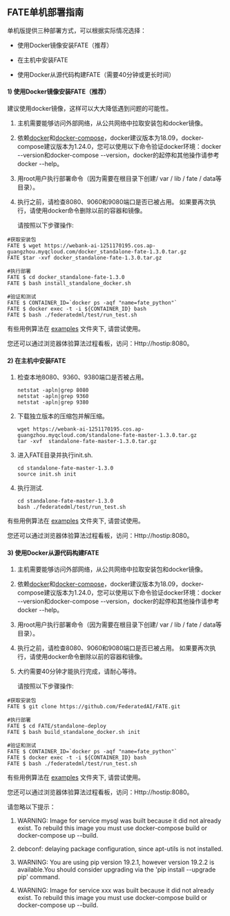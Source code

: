 ## ****FATE单机部署指南****

单机版提供三种部署方式，可以根据实际情况选择：

- 使用Docker镜像安装FATE（推荐）

- 在主机中安装FATE

- 使用Docker从源代码构建FATE（需要40分钟或更长时间）

  

#### 1) 使用Docker镜像安装FATE（推荐） 

建议使用docker镜像，这样可以大大降低遇到问题的可能性。

1. 主机需要能够访问外部网络，从公共网络中拉取安装包和docker镜像。

2. 依赖[docker](https://download.docker.com/linux/)和[docker-compose](https://github.com/docker/compose/releases/tag/1.24.0)，docker建议版本为18.09，docker-compose建议版本为1.24.0，您可以使用以下命令验证docker环境：docker --version和docker-compose --version，docker的起停和其他操作请参考docker --help。

3. 用root用户执行部署命令（因为需要在根目录下创建/ var / lib / fate / data等目录）。

4. 执行之前，请检查8080、9060和9080端口是否已被占用。 如果要再次执行，请使用docker命令删除以前的容器和镜像。

   请按照以下步骤操作:


```
#获取安装包
FATE $ wget https://webank-ai-1251170195.cos.ap-guangzhou.myqcloud.com/docker_standalone-fate-1.3.0.tar.gz
FATE $tar -xvf docker_standalone-fate-1.3.0.tar.gz

#执行部署
FATE $ cd docker_standalone-fate-1.3.0
FATE $ bash install_standalone_docker.sh

#验证和测试
FATE $ CONTAINER_ID=`docker ps -aqf "name=fate_python"`
FATE $ docker exec -t -i ${CONTAINER_ID} bash
FATE $ bash ./federatedml/test/run_test.sh

```

有些用例算法在 [examples](https://github.com/FederatedAI/FATE/tree/master/examples/federatedml-1.0-examples) 文件夹下, 请尝试使用。

您还可以通过浏览器体验算法过程看板，访问：Http://hostip:8080。



#### 2) 在主机中安装FATE

1. 检查本地8080、9360、9380端口是否被占用。

   ```
   netstat -apln|grep 8080
   netstat -apln|grep 9360
   netstat -apln|grep 9380
   ```

2. 下载独立版本的压缩包并解压缩。

   ```
   wget https://webank-ai-1251170195.cos.ap-guangzhou.myqcloud.com/standalone-fate-master-1.3.0.tar.gz
   tar -xvf  standalone-fate-master-1.3.0.tar.gz
   ```

3. 进入FATE目录并执行init.sh.

   ```
   cd standalone-fate-master-1.3.0
   source init.sh init
   ```

4. 执行测试.

   ```
   cd standalone-fate-master-1.3.0
   bash ./federatedml/test/run_test.sh
   ```

有些用例算法在 [examples](https://github.com/FederatedAI/FATE/tree/master/examples/federatedml-1.0-examples) 文件夹下, 请尝试使用。

您还可以通过浏览器体验算法过程看板，访问：Http://hostip:8080。



#### 3) 使用Docker从源代码构建FATE

1. 主机需要能够访问外部网络，从公共网络中拉取安装包和docker镜像。

2. 依赖[docker](https://download.docker.com/linux/)和[docker-compose](https://github.com/docker/compose/releases/tag/1.24.0)，docker建议版本为18.09，docker-compose建议版本为1.24.0，您可以使用以下命令验证docker环境：docker --version和docker-compose --version，docker的起停和其他操作请参考docker --help。

3. 用root用户执行部署命令（因为需要在根目录下创建/ var / lib / fate / data等目录）。

4. 执行之前，请检查8080、9060和9080端口是否已被占用。 如果要再次执行，请使用docker命令删除以前的容器和镜像。

5. 大约需要40分钟才能执行完成，请耐心等待。

   请按照以下步骤操作:

```
#获取安装包
FATE $ git clone https://github.com/FederatedAI/FATE.git

#执行部署
FATE $ cd FATE/standalone-deploy
FATE $ bash build_standalone_docker.sh init

#验证和测试
FATE $ CONTAINER_ID=`docker ps -aqf "name=fate_python"`
FATE $ docker exec -t -i ${CONTAINER_ID} bash
FATE $ bash ./federatedml/test/run_test.sh

```

有些用例算法在 [examples](https://github.com/FederatedAI/FATE/tree/master/examples/federatedml-1.0-examples) 文件夹下, 请尝试使用。

您还可以通过浏览器体验算法过程看板，访问：Http://hostip:8080。

请忽略以下提示：

1. WARNING: Image for service mysql was built because it did not already exist. To rebuild this image you must use docker-compose build or docker-compose up --build.

2. debconf: delaying package configuration, since apt-utils is not installed.

3. WARNING: You are using pip version 19.2.1, however version 19.2.2 is available.You should consider upgrading via the 'pip install --upgrade pip' command.

4. WARNING: Image for service xxx was built because it did not already exist. To rebuild this image you must use docker-compose build or docker-compose up --build.

    

